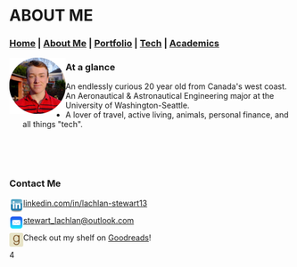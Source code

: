 # ABOUT ME

### [Home](https://lachlanstewart.github.io/homepage/ "Homepage")       |    [About Me](https://lachlanstewart.github.io/About-Me/ "Who am I?")       |    [Portfolio](https://lachlanstewart.github.io/Portfolio/ "Like a resume, but cooler!")       |    [Tech](https://lachlanstewart.github.io/Tech/ "A summary of my technical skills")     |    [Academics](https://lachlanstewart.github.io/Academics/ "All my classes and favourite coursework in one place")

<img alt="Profile Pic" align="left" width="20%" height="20%" src="images/profilepic2019-circle.png">


### At a glance
- An endlessly curious 20 year old from Canada's west coast.
- An Aeronautical & Astronautical Engineering major at the University of Washington-Seattle.
- A lover of travel, active living, animals, personal finance, and all things "tech".    
  
 &nbsp;  
 &nbsp;  
 &nbsp;  
 
### Contact Me
<img style="object-fit:contain;" alt="Linkedin Logo" align="left" width="25px" height="25px" src="images/linkedin_logo.png">[linkedin.com/in/lachlan-stewart13](www.linkedin.com/in/lachlan-stewart13)

<img style="object-fit:contain;" alt="Email Logo" align="left" width="25px" height="25px" src="images/email_logo.png">[stewart_lachlan@outlook.com](stewart_lachlan@outlook.com)

<img style="object-fit:contain;" alt="Goodreads Logo" align="left" width="25px" height="25px" src="images/goodreads_logo.png">Check out my shelf on [Goodreads](https://www.goodreads.com/user/show/148105500-lachlan-stewart)!

4

